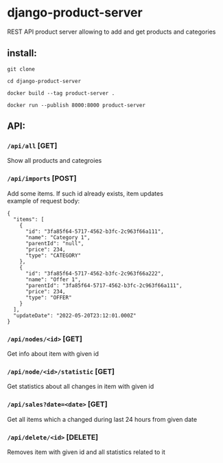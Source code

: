 # django-product-server

REST API product server allowing to add and get products and categories 

## install:
```
git clone 

cd django-product-server 

docker build --tag product-server .

docker run --publish 8000:8000 product-server

```
## API: 
### `/api/all` [GET] 
Show all products and categroies
### `/api/imports` [POST] 
Add some items. If such id already exists, item updates \
example of request body: 
```
{
  "items": [
    {
      "id": "3fa85f64-5717-4562-b3fc-2c963f66a111",
      "name": "Category 1",
      "parentId": "null",
      "price": 234,
      "type": "CATEGORY"
    },
    {
      "id": "3fa85f64-5717-4562-b3fc-2c963f66a222",
      "name": "Offer 1",
      "parentId": "3fa85f64-5717-4562-b3fc-2c963f66a111",
      "price": 234,
      "type": "OFFER"
    }
  ],
  "updateDate": "2022-05-20T23:12:01.000Z"
}
```
### `/api/nodes/<id>` [GET]
Get info about item with given id
### `/api/node/<id>/statistic` [GET]
Get statistics about all changes in item with given id
### `/api/sales?date=<date>` [GET]
Get all items which a changed during last 24 hours from given date
### `/api/delete/<id>` [DELETE]
Removes item with given id and all statistics related to it
